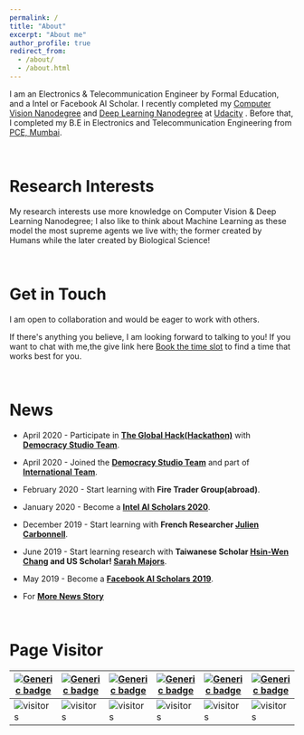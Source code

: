```yaml
---
permalink: /
title: "About"
excerpt: "About me"
author_profile: true
redirect_from: 
  - /about/
  - /about.html
---
```


I am an Electronics & Telecommunication Engineer by Formal Education, and a Intel or Facebook AI Scholar. I recently completed my [Computer Vision Nanodegree](https://github.com/ahkhalwai/ahkhalwai.github.io/blob/master/images/CVND.pdf) and [Deep Learning Nanodegree](https://github.com/ahkhalwai/ahkhalwai.github.io/blob/master/images/DLND.pdf) at [Udacity](https://www.udacity.com/) . Before that, I completed my B.E in Electronics and  Telecommunication Engineering from [PCE, Mumbai](https://www.pce.ac.in/). 

<br>

Research Interests
======

My research interests use more knowledge on Computer Vision & Deep Learning Nanodegree; I also like to think about Machine Learning as these model the most supreme agents we live with; the former created by Humans while the later created by Biological Science! 

<br>

Get in Touch
======

I am open to collaboration and would be eager to work with others.
 
If there's anything you believe, I am looking forward to talking to you! If you want to chat with me,the give link here [Book the time slot](https://calendly.com/s/hVe4S2QC) to find a time that works best for you.

<br>

News
======

* April 2020 - Participate in **[The Global Hack(Hackathon)](https://theglobalhack.devpost.com/)** with **[Democracy Studio Team](https://devpost.com/software/democracy-studio)**. 

* April 2020 - Joined the **[Democracy Studio Team](https://devpost.com/software/democracy-studio)** and part of **[International Team](https://github.com/ahkhalwai/ahkhalwai.github.io/blob/master/_pages/images/ds.jpg)**.

* February 2020 - Start learning with **Fire Trader Group(abroad)**.

* January 2020 - Become a **[Intel AI Scholars 2020](https://github.com/ahkhalwai/ahkhalwai.github.io/blob/master/_pages/images/inteledge.png)**.

* December 2019 - Start learning with **French Researcher [Julien Carbonnell](https://www.linkedin.com/in/juliencarbonnell/)**.

* June 2019 - Start learning research with **Taiwanese Scholar [Hsin-Wen Chang](https://www.linkedin.com/in/hsin-wen-chang/) and US Scholar! [Sarah Majors](https://www.linkedin.com/in/sarah-majors-030991a5/)**.

* May 2019 - Become a **[Facebook AI Scholars 2019](https://github.com/ahkhalwai/ahkhalwai.github.io/blob/master/_pages/images/spaictitle.jpg)**.

* For **[More News Story](https://ahkhalwai.github.io/news/)**

<br>

Page Visitor
======

| [![Generic badge](https://img.shields.io/badge/Resume-Visitor-green.svg)](https://shields.io/) | [![Generic badge](https://img.shields.io/badge/YouTube-Visitor-blue.svg)](https://shields.io/) | [![Generic badge](https://img.shields.io/badge/News-Visitor-red.svg)](https://shields.io/) | [![Generic badge](https://img.shields.io/badge/Project-Visitor-yellow.svg)](https://shields.io/) | [![Generic badge](https://img.shields.io/badge/Certifications-Visitor-orange.svg)](https://shields.io/) | [![Generic badge](https://img.shields.io/badge/Home-Visitor-pink.svg)](https://shields.io/) |
| ------------------------- | ------------------------- | ------------------------- | ------------------------- | ------------------------- | ------------------------- |
| ![visitors](https://visitor-badge.laobi.icu/badge?page_id=ahkhalwai.ahkhalwai.github.io/cv/) | ![visitors](https://visitor-badge.laobi.icu/badge?page_id=ahkhalwai.ahkhalwai.github.io/youtube/) | ![visitors](https://visitor-badge.laobi.icu/badge?page_id=ahkhalwai.ahkhalwai.github.io/news/) | ![visitors](https://visitor-badge.laobi.icu/badge?page_id=ahkhalwai.ahkhalwai.github.io/projects/) | ![visitors](https://visitor-badge.laobi.icu/badge?page_id=ahkhalwai.ahkhalwai.github.io/talks/) | ![visitors](https://visitor-badge.laobi.icu/badge?page_id=ahkhalwai.ahkhalwai.github.io/) |



